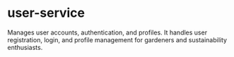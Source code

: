 # user-service
Manages user accounts, authentication, and profiles. It handles user registration, login, and profile management for gardeners and sustainability enthusiasts.
